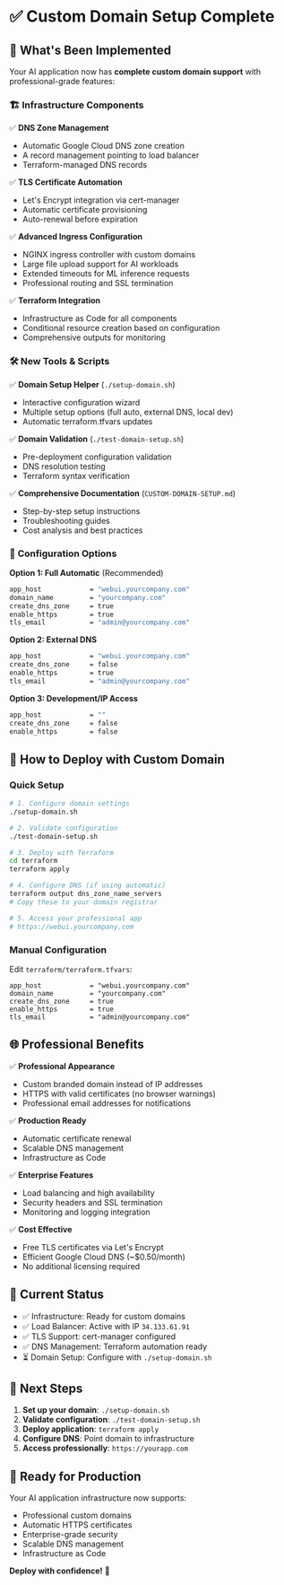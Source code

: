 # ✅ Custom Domain Setup Complete

## 🎯 **What's Been Implemented**

Your AI application now has **complete custom domain support** with professional-grade features:

### 🏗️ **Infrastructure Components**

✅ **DNS Zone Management**
- Automatic Google Cloud DNS zone creation
- A record management pointing to load balancer
- Terraform-managed DNS records

✅ **TLS Certificate Automation** 
- Let's Encrypt integration via cert-manager
- Automatic certificate provisioning
- Auto-renewal before expiration

✅ **Advanced Ingress Configuration**
- NGINX ingress controller with custom domains
- Large file upload support for AI workloads
- Extended timeouts for ML inference requests
- Professional routing and SSL termination

✅ **Terraform Integration**
- Infrastructure as Code for all components
- Conditional resource creation based on configuration
- Comprehensive outputs for monitoring

### 🛠️ **New Tools & Scripts**

✅ **Domain Setup Helper** (`./setup-domain.sh`)
- Interactive configuration wizard
- Multiple setup options (full auto, external DNS, local dev)
- Automatic terraform.tfvars updates

✅ **Domain Validation** (`./test-domain-setup.sh`)
- Pre-deployment configuration validation
- DNS resolution testing
- Terraform syntax verification

✅ **Comprehensive Documentation** (`CUSTOM-DOMAIN-SETUP.md`)
- Step-by-step setup instructions
- Troubleshooting guides
- Cost analysis and best practices

### 🔧 **Configuration Options**

**Option 1: Full Automatic** (Recommended)
```bash
app_host            = "webui.yourcompany.com"
domain_name         = "yourcompany.com"
create_dns_zone     = true
enable_https        = true
tls_email           = "admin@yourcompany.com"
```

**Option 2: External DNS**
```bash
app_host            = "webui.yourcompany.com"
create_dns_zone     = false
enable_https        = true
tls_email           = "admin@yourcompany.com"
```

**Option 3: Development/IP Access**
```bash
app_host            = ""
create_dns_zone     = false
enable_https        = false
```

## 🚀 **How to Deploy with Custom Domain**

### Quick Setup
```bash
# 1. Configure domain settings
./setup-domain.sh

# 2. Validate configuration
./test-domain-setup.sh

# 3. Deploy with Terraform
cd terraform
terraform apply

# 4. Configure DNS (if using automatic)
terraform output dns_zone_name_servers
# Copy these to your domain registrar

# 5. Access your professional app
# https://webui.yourcompany.com
```

### Manual Configuration
Edit `terraform/terraform.tfvars`:
```hcl
app_host            = "webui.yourcompany.com"
domain_name         = "yourcompany.com"
create_dns_zone     = true
enable_https        = true
tls_email           = "admin@yourcompany.com"
```

## 🌐 **Professional Benefits**

✅ **Professional Appearance**
- Custom branded domain instead of IP addresses
- HTTPS with valid certificates (no browser warnings)
- Professional email addresses for notifications

✅ **Production Ready**
- Automatic certificate renewal
- Scalable DNS management
- Infrastructure as Code

✅ **Enterprise Features**
- Load balancing and high availability
- Security headers and SSL termination
- Monitoring and logging integration

✅ **Cost Effective**
- Free TLS certificates via Let's Encrypt
- Efficient Google Cloud DNS (~$0.50/month)
- No additional licensing required

## 🎯 **Current Status**

- ✅ Infrastructure: Ready for custom domains
- ✅ Load Balancer: Active with IP `34.133.61.91`
- ✅ TLS Support: cert-manager configured
- ✅ DNS Management: Terraform automation ready
- ⏳ Domain Setup: Configure with `./setup-domain.sh`

## 🔄 **Next Steps**

1. **Set up your domain**: `./setup-domain.sh`
2. **Validate configuration**: `./test-domain-setup.sh`
3. **Deploy application**: `terraform apply`
4. **Configure DNS**: Point domain to infrastructure
5. **Access professionally**: `https://yourapp.com`

## 🎉 **Ready for Production**

Your AI application infrastructure now supports:
- Professional custom domains
- Automatic HTTPS certificates
- Enterprise-grade security
- Scalable DNS management
- Infrastructure as Code

**Deploy with confidence!** 🚀

